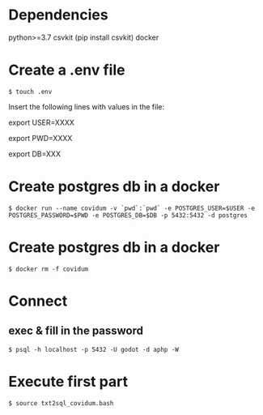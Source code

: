 # Dependencies

python>=3.7
csvkit (pip install csvkit)
docker

# Create a .env file
```
$ touch .env
```

Insert the following lines with values in the file:

export USER=XXXX

export PWD=XXXX

export DB=XXX

# Create postgres db in a docker
```
$ docker run --name covidum -v `pwd`:`pwd` -e POSTGRES_USER=$USER -e POSTGRES_PASSWORD=$PWD -e POSTGRES_DB=$DB -p 5432:5432 -d postgres
```

# Create postgres db in a docker
```
$ docker rm -f covidum
```

# Connect

## exec & fill in the password
```
$ psql -h localhost -p 5432 -U godot -d aphp -W
```

# Execute first part
```
$ source txt2sql_covidum.bash
```
